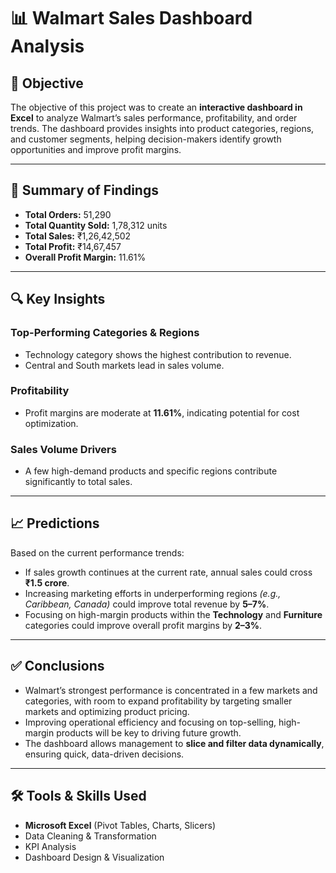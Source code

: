 # 📊 Walmart Sales Dashboard Analysis

## 🎯 Objective
The objective of this project was to create an **interactive dashboard in Excel** to analyze Walmart’s sales performance, profitability, and order trends. The dashboard provides insights into product categories, regions, and customer segments, helping decision-makers identify growth opportunities and improve profit margins.

---

## 📌 Summary of Findings
- **Total Orders:** 51,290  
- **Total Quantity Sold:** 1,78,312 units  
- **Total Sales:** ₹1,26,42,502  
- **Total Profit:** ₹14,67,457  
- **Overall Profit Margin:** 11.61%  

---

## 🔍 Key Insights

### **Top-Performing Categories & Regions**
- Technology category shows the highest contribution to revenue.
- Central and South markets lead in sales volume.

### **Profitability**
- Profit margins are moderate at **11.61%**, indicating potential for cost optimization.

### **Sales Volume Drivers**
- A few high-demand products and specific regions contribute significantly to total sales.

---

## 📈 Predictions
Based on the current performance trends:
- If sales growth continues at the current rate, annual sales could cross **₹1.5 crore**.
- Increasing marketing efforts in underperforming regions *(e.g., Caribbean, Canada)* could improve total revenue by **5–7%**.
- Focusing on high-margin products within the **Technology** and **Furniture** categories could improve overall profit margins by **2–3%**.

---

## ✅ Conclusions
- Walmart’s strongest performance is concentrated in a few markets and categories, with room to expand profitability by targeting smaller markets and optimizing product pricing.
- Improving operational efficiency and focusing on top-selling, high-margin products will be key to driving future growth.
- The dashboard allows management to **slice and filter data dynamically**, ensuring quick, data-driven decisions.

---

## 🛠 Tools & Skills Used
- **Microsoft Excel** (Pivot Tables, Charts, Slicers)
- Data Cleaning & Transformation
- KPI Analysis
- Dashboard Design & Visualization
